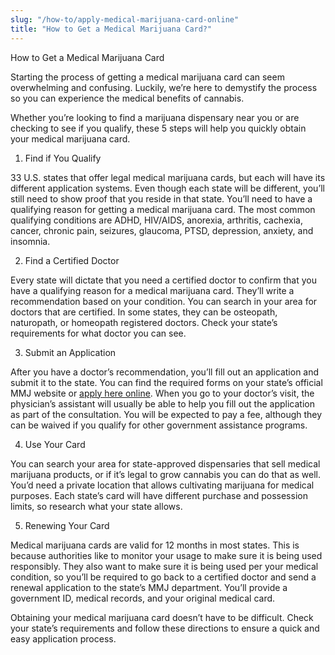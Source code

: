```yaml
---
slug: "/how-to/apply-medical-marijuana-card-online"
title: "How to Get a Medical Marijuana Card?"
---
```


How to Get a Medical Marijuana Card

Starting the process of getting a medical marijuana card can seem overwhelming and confusing. Luckily, we’re here to demystify the process so you can experience the medical benefits of cannabis. 

Whether you’re looking to find a marijuana dispensary near you or are checking to see if you qualify, these 5 steps will help you quickly obtain your medical marijuana card.

1.	Find if You Qualify

33 U.S. states that offer legal medical marijuana cards, but each will have its different application systems. Even though each state will be different, you’ll still need to show proof that you reside in that state. You’ll need to have a qualifying reason for getting a medical marijuana card. The most common qualifying conditions are ADHD, HIV/AIDS, anorexia, arthritis, cachexia, cancer, chronic pain, seizures, glaucoma, PTSD, depression, anxiety, and insomnia.

2.	Find a Certified Doctor

Every state will dictate that you need a certified doctor to confirm that you have a qualifying reason for a medical marijuana card. They’ll write a recommendation based on your condition. You can search in your area for doctors that are certified. In some states, they can be osteopath, naturopath, or homeopath registered doctors. Check your state’s requirements for what doctor you can see.

3.	Submit an Application

After you have a doctor’s recommendation, you’ll fill out an application and submit it to the state. You can find the required forms on your state’s official MMJ website or [apply here online](https://papergov.com/services/apply-for-medical-marijuana-id-card/). When you go to your doctor’s visit, the physician’s assistant will usually be able to help you fill out the application as part of the consultation. You will be expected to pay a fee, although they can be waived if you qualify for other government assistance programs.

4.	Use Your Card

You can search your area for state-approved dispensaries that sell medical marijuana products, or if it’s legal to grow cannabis you can do that as well. You’d need a private location that allows cultivating marijuana for medical purposes. Each state’s card will have different purchase and possession limits, so research what your state allows.

5.	Renewing Your Card

Medical marijuana cards are valid for 12 months in most states. This is because authorities like to monitor your usage to make sure it is being used responsibly. They also want to make sure it is being used per your medical condition, so you’ll be required to go back to a certified doctor and send a renewal application to the state’s MMJ department. You’ll provide a government ID, medical records, and your original medical card.

Obtaining your medical marijuana card doesn’t have to be difficult. Check your state’s requirements and follow these directions to ensure a quick and easy application process. 
